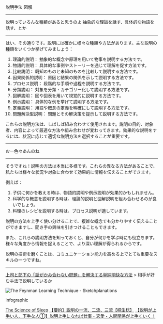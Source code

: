 説明手法
図解

---
説明っていろんな種類があると思うのよ
抽象的な理論を話す、具体的な物語を話す、とか

---
はい、その通りです。説明には確かに様々な種類や方法があります。主な説明の種類をいくつか挙げてみましょう：

1. 理論的説明： 抽象的な概念や原理を用いて物事を説明する方法です。
2. 物語的説明： 具体的な事例やストーリーを通じて理解を促す方法です。    
3. 比較説明： 既知のものと未知のものを比較して説明する方法です。    
4. 因果関係的説明： 原因と結果の関係を示して説明する方法です。    
5. プロセス説明： 段階的な手順や過程を説明する方法です。    
6. 分類説明： 対象を分類・カテゴリー化して説明する方法です。
7. 図解説明： 図や図表を用いて視覚的に説明する方法です。    
8. 例示説明： 具体的な例を挙げて説明する方法です。
9. 定義説明： 用語や概念の定義を明確にして説明する方法です。    
10. 問題解決型説明： 問題とその解決策を提示して説明する方法です。    

これらの説明方法は、しばしば組み合わせて使用されます。説明の目的、対象者、内容によって最適な方法や組み合わせが変わってきます。効果的な説明をするには、状況に応じて適切な説明方法を選択することが重要です。

---
おー色々あんのね

---
そうですね！説明の方法は本当に多様です。これらの異なる方法があることで、私たちは様々な状況や対象に合わせて効果的に情報を伝えることができます。

例えば：

1. 子供に何かを教える時は、物語的説明や例示説明が効果的かもしれません。
2. 科学的な概念を説明する時は、理論的説明と図解説明を組み合わせるのが良いでしょう。
3. 料理のレシピを説明する時は、プロセス説明が適しています。

説明の方法を上手く使い分けることで、複雑な概念でも分かりやすく伝えることができますし、聞き手の興味を引きつけることもできます。

また、これらの説明方法を知っておくと、自分が何かを学ぶ時にも役立ちます。様々な角度から情報を捉えることで、より深い理解が得られるからです。

説明の技術を磨くことは、コミュニケーション能力を高める上でとても重要なスキルの一つですね。

---



[上司と部下の「話がかみ合わない問題」を解決する単純明快な方法](https://diamond.jp/articles/-/260072?page=3) > 相手が好む手法で説明しているか


![The Feynman Learning Technique - Sketchplanations](https://images.prismic.io/sketchplanations/d22f9a01-990e-4dcd-a7c4-14d4fcba0d53_SP+823+-+The+Feynman+learning+technique.png?auto=compress%2Cformat&fit=max&w=3840&q=50)


infographic

[The Science of Sleep](https://www.columnfivemedia.com/work/science-of-sleep/)
[【要約】説明の一流、二流、三流【桐生稔】](https://www.youtube.com/watch?v=6YxS-tRewGU)
[【説明が上手い人、下手な人①】説明上手になれば仕事・恋愛・人間関係が上手くいく！](https://www.youtube.com/watch?v=pdSllNwtDDI)

